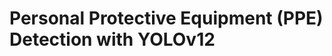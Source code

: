 # Personal Protective Equipment (PPE) Detection with YOLOv12
 
<!-- Failed to upload "d49c37e7-49b2-4ec0-8df5-773bf16cc75e.gif" -->
